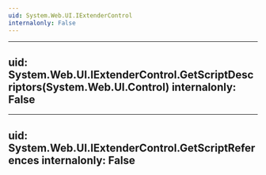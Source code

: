 ```yaml
---
uid: System.Web.UI.IExtenderControl
internalonly: False
---
```


---
uid: System.Web.UI.IExtenderControl.GetScriptDescriptors(System.Web.UI.Control)
internalonly: False
---

---
uid: System.Web.UI.IExtenderControl.GetScriptReferences
internalonly: False
---
